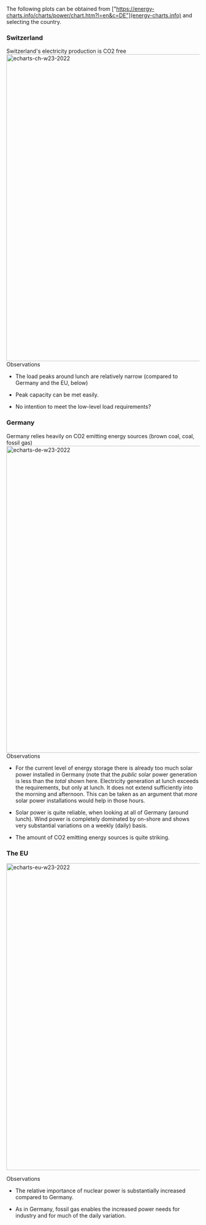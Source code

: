 The following plots can be obtained from ["https://energy-charts.info/charts/power/chart.htm?l=en&c=DE"](energy-charts.info) and selecting the country.

### Switzerland
Switzerland's electricity production is CO2 free
<img width="800" alt="echarts-ch-w23-2022" src="https://user-images.githubusercontent.com/5073648/178506577-bee106d9-c0b5-43c3-95e1-bed2f02d9002.png">
Observations

* The load peaks around lunch are relatively narrow (compared to Germany and the EU, below)

* Peak capacity can be met easily.

* No intention to meet the low-level load requirements?


### Germany 
Germany relies heavily on CO2 emitting energy sources (brown coal, coal, fossil gas)
<img width="800" alt="echarts-de-w23-2022" src="https://user-images.githubusercontent.com/5073648/178506650-3120e327-516a-41de-a2bd-a92460b62889.png">
Observations

* For the current level of energy storage there is already too much solar power installed in Germany (note that the *public* solar power generation is less than the *total* shown here. Electricity generation at lunch exceeds the requirements, but only at lunch. It does not extend sufficiently into the morning and afternoon. This can be taken as an argument that *more* solar power installations would help in those hours. 

* Solar power is quite reliable, when looking at all of Germany (around lunch). Wind power is completely dominated by on-shore and shows very substantial variations on a weekly (daily) basis. 

* The amount of CO2 emitting energy sources is quite striking.

### The EU 
<img width="800" alt="echarts-eu-w23-2022" src="https://user-images.githubusercontent.com/5073648/178506618-37ff97e1-c53c-480e-b80f-cba18ec8e0ac.png">

Observations

* The relative importance of nuclear power is substantially increased compared to Germany.

* As in Germany, fossil gas enables the increased power needs for industry and for much of the daily variation.
